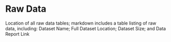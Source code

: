 # Raw Data
Location of all raw data tables; markdown includes a table listing of raw data, including: Dataset Name; Full Dataset Location; Dataset Size; and Data Report Link
